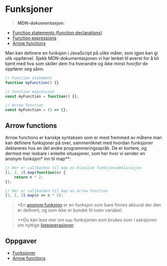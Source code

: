 # Funksjoner

> **MDN-dokumentasjon**:

* [Function statements \(function declarations\) ](https://developer.mozilla.org/en-US/docs/Web/JavaScript/Reference/Statements/function)
* [Function expressions ](https://developer.mozilla.org/en-US/docs/Web/JavaScript/Reference/Operators/function)
* [Arrow functions](https://developer.mozilla.org/en-US/docs/Web/JavaScript/Reference/Functions/Arrow_functions)

Man kan definere en funksjon i JavaScript på ulike måter, som igjen kan gi ulik oppførsel. Sjekk MDN-dokumentasjonen vi har lenket til øverst for å bli kjent med hva som skiller dem fra hverandre og ikke minst _hvorfor_ de oppfører seg sånn.

```javascript
// Function statement
function myFunction() {}

// Function expression
const myFunction = function() {};

// Arrow function
const myFunction = () => {};
```

## Arrow functions

Arrow functions er kanskje syntaksen som er mest fremmed av måtene man kan definere funksjoner på over, sammenliknet med hvordan funksjoner deklareres hos en del andre programmeringsspråk. De er kortere, og dermed mer lesbare i enkelte situasjoner, som her hvor vi sender en anonym funksjon\* inn til map\*\*:

```javascript
// Her er callbacken til map en klassisk funksjonsdeklarasjon
[1, 2, 3].map(function(n) {
    return n * 2;
});

// Her er callbacken til map en arrow function
[1, 2, 3].map(n => n * 2);
```

> \*En [anonym funksjon](https://en.wikipedia.org/wiki/Anonymous_function) er en funksjon som bare finnes akkurat der den er definert, og som ikke er bundet til noen variabel.
>
> \*\*Du kan lese mer om `map`-funksjonen som brukes over i seksjonen om nyttige [listeoperasjoner](https://github.com/bekk/web-intro/tree/645b85b7c83346bcb1576cba234407c4d12e6175/05-listeoperasjoner.md).

## Oppgaver

* [Funksjoner](https://jsbin.com/mehujeh/1/edit?js,console)
* [Arrow functions](https://jsbin.com/deliri/5/edit?js,console)

